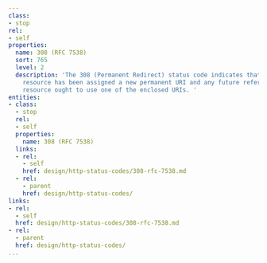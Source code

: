 ```yaml
---
class:
- stop
rel:
- self
properties:
  name: 308 (RFC 7538)
  sort: 765
  level: 2
  description: 'The 308 (Permanent Redirect) status code indicates that the target
    resource has been assigned a new permanent URI and any future references to this
    resource ought to use one of the enclosed URIs. '
entities:
- class:
  - stop
  rel:
  - self
  properties:
    name: 308 (RFC 7538)
  links:
  - rel:
    - self
    href: design/http-status-codes/308-rfc-7538.md
  - rel:
    - parent
    href: design/http-status-codes/
links:
- rel:
  - self
  href: design/http-status-codes/308-rfc-7538.md
- rel:
  - parent
  href: design/http-status-codes/
...
```

